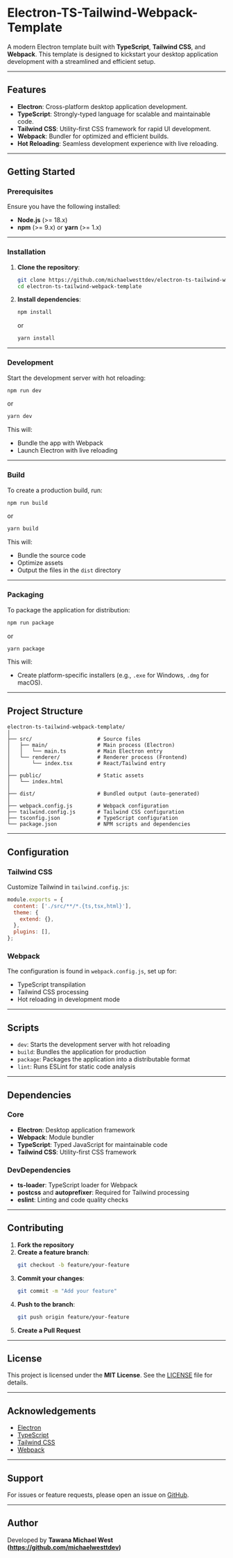 
# Electron-TS-Tailwind-Webpack-Template

A modern Electron template built with **TypeScript**, **Tailwind CSS**, and **Webpack**. This template is designed to kickstart your desktop application development with a streamlined and efficient setup.

---

## Features

- **Electron**: Cross-platform desktop application development.
- **TypeScript**: Strongly-typed language for scalable and maintainable code.
- **Tailwind CSS**: Utility-first CSS framework for rapid UI development.
- **Webpack**: Bundler for optimized and efficient builds.
- **Hot Reloading**: Seamless development experience with live reloading.

---

## Getting Started

### Prerequisites

Ensure you have the following installed:

- **Node.js** (>= 18.x)
- **npm** (>= 9.x) or **yarn** (>= 1.x)

---

### Installation

1. **Clone the repository**:
    ```bash
    git clone https://github.com/michaelwesttdev/electron-ts-tailwind-webpack-template.git
    cd electron-ts-tailwind-webpack-template
    ```

2. **Install dependencies**:
    ```bash
    npm install
    ```
    or
    ```bash
    yarn install
    ```

---

### Development

Start the development server with hot reloading:
```bash
npm run dev
```
or
```bash
yarn dev
```

This will:
- Bundle the app with Webpack
- Launch Electron with live reloading

---

### Build

To create a production build, run:
```bash
npm run build
```
or
```bash
yarn build
```

This will:
- Bundle the source code
- Optimize assets
- Output the files in the `dist` directory

---

### Packaging

To package the application for distribution:
```bash
npm run package
```
or
```bash
yarn package
```

This will:
- Create platform-specific installers (e.g., `.exe` for Windows, `.dmg` for macOS).

---

## Project Structure

```plaintext
electron-ts-tailwind-webpack-template/
│
├── src/                     # Source files
│   ├── main/                # Main process (Electron)
│   │   └── main.ts          # Main Electron entry
│   └── renderer/            # Renderer process (Frontend)
│       └── index.tsx        # React/Tailwind entry
│
├── public/                  # Static assets
│   └── index.html
│
├── dist/                    # Bundled output (auto-generated)
│
├── webpack.config.js        # Webpack configuration
├── tailwind.config.js       # Tailwind CSS configuration
├── tsconfig.json            # TypeScript configuration
└── package.json             # NPM scripts and dependencies
```

---

## Configuration

### Tailwind CSS
Customize Tailwind in `tailwind.config.js`:
```js
module.exports = {
  content: ['./src/**/*.{ts,tsx,html}'],
  theme: {
    extend: {},
  },
  plugins: [],
};
```

### Webpack
The configuration is found in `webpack.config.js`, set up for:
- TypeScript transpilation
- Tailwind CSS processing
- Hot reloading in development mode

---

## Scripts

- `dev`: Starts the development server with hot reloading
- `build`: Bundles the application for production
- `package`: Packages the application into a distributable format
- `lint`: Runs ESLint for static code analysis

---

## Dependencies

### Core
- **Electron**: Desktop application framework
- **Webpack**: Module bundler
- **TypeScript**: Typed JavaScript for maintainable code
- **Tailwind CSS**: Utility-first CSS framework

### DevDependencies
- **ts-loader**: TypeScript loader for Webpack
- **postcss** and **autoprefixer**: Required for Tailwind processing
- **eslint**: Linting and code quality checks

---

## Contributing

1. **Fork the repository**
2. **Create a feature branch**:
    ```bash
    git checkout -b feature/your-feature
    ```
3. **Commit your changes**:
    ```bash
    git commit -m "Add your feature"
    ```
4. **Push to the branch**:
    ```bash
    git push origin feature/your-feature
    ```
5. **Create a Pull Request**

---

## License

This project is licensed under the **MIT License**. See the [LICENSE](LICENSE) file for details.

---

## Acknowledgements

- [Electron](https://www.electronjs.org/)
- [TypeScript](https://www.typescriptlang.org/)
- [Tailwind CSS](https://tailwindcss.com/)
- [Webpack](https://webpack.js.org/)

---

## Support

For issues or feature requests, please open an issue on [GitHub](https://github.com/michaelwesttdev/electron-ts-tailwind-webpack-template/issues).

---

## Author

Developed by **Tawana Michael West (https://github.com/michaelwesttdev)**
